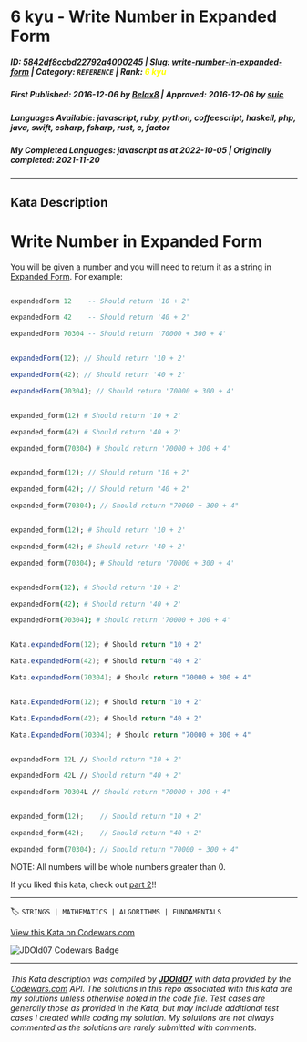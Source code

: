 # 6 kyu - Write Number in Expanded Form

##### **ID**: [5842df8ccbd22792a4000245](https://www.codewars.com/kata/5842df8ccbd22792a4000245) | **Slug**: [write-number-in-expanded-form](https://www.codewars.com/kata/5842df8ccbd22792a4000245) | **Category**: `REFERENCE` | **Rank**: <span style="color:yellow">6 kyu</span>

##### **First Published**: 2016-12-06 ***by*** [Belax8](https://www.codewars.com/users/Belax8) | **Approved**: 2016-12-06 ***by*** [suic](https://www.codewars.com/users/suic)

##### **Languages Available**: javascript, ruby, python, coffeescript, haskell, php, java, swift, csharp, fsharp, rust, c, factor

##### **My Completed Languages**: javascript ***as at*** 2022-10-05 | **Originally completed**: 2021-11-20

---

## Kata Description


# Write Number in Expanded Form



You will be given a number and you will need to return it as a string in [Expanded Form](https://www.mathsisfun.com/definitions/expanded-notation.html). For example:



```haskell

expandedForm 12    -- Should return '10 + 2'

expandedForm 42    -- Should return '40 + 2'

expandedForm 70304 -- Should return '70000 + 300 + 4'

```



```javascript

expandedForm(12); // Should return '10 + 2'

expandedForm(42); // Should return '40 + 2'

expandedForm(70304); // Should return '70000 + 300 + 4'

```

```python

expanded_form(12) # Should return '10 + 2'

expanded_form(42) # Should return '40 + 2'

expanded_form(70304) # Should return '70000 + 300 + 4'

```

```php

expanded_form(12); // Should return "10 + 2"

expanded_form(42); // Should return "40 + 2"

expanded_form(70304); // Should return "70000 + 300 + 4"

```

```ruby

expanded_form(12); # Should return '10 + 2'

expanded_form(42); # Should return '40 + 2'

expanded_form(70304); # Should return '70000 + 300 + 4'

```

```coffeescript

expandedForm(12); # Should return '10 + 2'

expandedForm(42); # Should return '40 + 2'

expandedForm(70304); # Should return '70000 + 300 + 4'

```

```java

Kata.expandedForm(12); # Should return "10 + 2"

Kata.expandedForm(42); # Should return "40 + 2"

Kata.expandedForm(70304); # Should return "70000 + 300 + 4"

```

```csharp

Kata.ExpandedForm(12); # Should return "10 + 2"

Kata.ExpandedForm(42); # Should return "40 + 2"

Kata.ExpandedForm(70304); # Should return "70000 + 300 + 4"

```

```fsharp

expandedForm 12L // Should return "10 + 2"

expandedForm 42L // Should return "40 + 2"

expandedForm 70304L // Should return "70000 + 300 + 4"

```

```rust

expanded_form(12);    // Should return "10 + 2"

expanded_form(42);    // Should return "40 + 2"

expanded_form(70304); // Should return "70000 + 300 + 4"

```



NOTE: All numbers will be whole numbers greater than 0.



If you liked this kata, check out [part 2](https://www.codewars.com/kata/write-number-in-expanded-form-part-2)!!



---


🏷 `STRINGS | MATHEMATICS | ALGORITHMS | FUNDAMENTALS`


[View this Kata on Codewars.com](https://www.codewars.com/kata/5842df8ccbd22792a4000245)

![](https://www.codewars.com/users/jdold07/badges/large "JDOld07 Codewars Badge")

---

###### *This Kata description was compiled by [**JDOld07**](https://tpstech.dev) with data provided by the [Codewars.com](https://www.codewars.com) API.  The solutions in this repo associated with this kata are my solutions unless otherwise noted in the code file.  Test cases are generally those as provided in the Kata, but may include additional test cases I created while coding my solution.  My solutions are not always commented as the solutions are rarely submitted with comments.*
